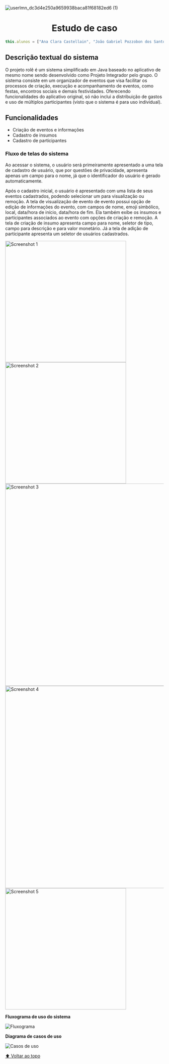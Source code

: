 
 ![userlmn_dc3d4e250a9659938baca81f68182ed6 (1)](https://github.com/role-pi/estudo-de-caso-pds1/assets/111303609/b04f637e-e97a-4eac-90c1-9bfbd9e23eb0)

<h1 align="center">Estudo de caso</h1> 

 ```javascript
this.alunos = ["Ana Clara Castellain", "João Gabriel Pozzobon dos Santos", "Maiara Junches Seemann"];
```

##  Descrição textual do sistema

O projeto rolê  é um sistema simplificado em Java baseado no aplicativo de mesmo nome sendo desenvolvido como Projeto Integrador pelo grupo. O sistema consiste em um organizador de eventos que visa facilitar os processos de criação, execução e acompanhamento de eventos, como festas, encontros sociais e demais festividades. Oferecendo funcionalidades do aplicativo original, só não inclui a distribuição de gastos e uso de múltiplos participantes (visto que o sistema é para uso individual).

## Funcionalidades

- Criação de eventos e informações
- Cadastro de insumos
- Cadastro de participantes

###  Fluxo de telas do sistema

Ao acessar o sistema, o usuário será primeiramente apresentado a uma tela de cadastro de usuário, que por questões de privacidade, apresenta apenas um campo para o nome, já que o  identificador do usuário é gerado automaticamente.

Após o cadastro inicial, o usuário é apresentado com uma lista de seus eventos cadastrados, podendo selecionar um para visualização ou remoção. A tela de visualização de evento de evento possui opção de edição de informações do evento, com campos de nome, emoji simbólico, local, data/hora de início, data/hora de fim. Ela também exibe os insumos e participantes associados ao evento com opções de criação e remoção. A tela de criação de insumo apresenta campo para nome, seletor de tipo, campo para descrição e para valor monetário. Já a tela de adição de participante apresenta um seletor de usuários cadastrados.

<img width="384" alt="Screenshot 1" src="https://github.com/role-pi/java/assets/41346220/bb5aa15d-cf14-4149-b1b2-93da4d1f898b">
<img width="384" alt="Screenshot 2" src="https://github.com/role-pi/java/assets/41346220/26b4c7dc-4a35-4042-b759-df5b4eab551f">
<img width="640" alt="Screenshot 3" src="https://github.com/role-pi/java/assets/41346220/c1fc75b0-d20b-4192-b0f1-60485c7d83b0">
<img width="640" alt="Screenshot 4" src="https://github.com/role-pi/java/assets/41346220/f1a76952-56c9-4f6f-88e5-d8ad08b7812a">
<img width="384" alt="Screenshot 5" src="https://github.com/role-pi/java/assets/41346220/53f7486b-8f52-4e6b-bc64-b64db5e02a4e">


**Fluxograma de uso do sistema**

![Fluxograma](https://github.com/role-pi/estudo-de-caso-pds1/assets/111303609/91def2c5-b999-4ecd-92cc-5ac7225c9415)

**Diagrama de casos de uso**

![Casos de uso](https://github.com/role-pi/estudo-de-caso-pds1/assets/111303609/3a6ec8a3-375e-420d-9c37-55e150c57302)

[⬆ Voltar ao topo](#estudo-de-caso)<br>

